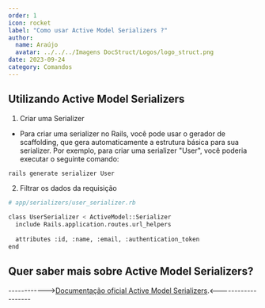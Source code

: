 ```yaml
---
order: 1
icon: rocket
label: "Como usar Active Model Serializers ?"
author:
  name: Araújo
  avatar: ../../../Imagens DocStruct/Logos/logo_struct.png
date: 2023-09-24
category: Comandos
---
```


## Utilizando Active Model Serializers

1. Criar uma Serializer

- Para criar uma serializer no Rails, você pode usar o gerador de scaffolding, que gera automaticamente a estrutura básica para sua serializer. Por exemplo, para criar uma serializer "User", você poderia executar o seguinte comando:

```bash
rails generate serializer User
```

2. Filtrar os dados da requisição

```bash
# app/serializers/user_serializer.rb

class UserSerializer < ActiveModel::Serializer
  include Rails.application.routes.url_helpers
  
  attributes :id, :name, :email, :authentication_token
end
```

## Quer saber mais sobre Active Model Serializers?

------------>[Documentação oficial Active Model Serializers](https://github.com/rails-api/active_model_serializers).<-------------------